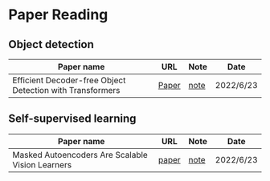 # Paper Reading

## Object detection

| Paper name                                                | URL                                   | Note                                                                                                         | Date      |
| --------------------------------------------------------- | ------------------------------------- | ------------------------------------------------------------------------------------------------------------ | --------- |
| Efficient Decoder-free Object Detection with Transformers | [Paper](arxiv.org/pdf/2206.06829.pdf) | [note](Masked_Audoencoders_Are_Scalable_Vision_Learners/Masked_Audoencoders_Are_Scalable_Vision_Learners.md) | 2022/6/23 |
## Self-supervised learning
| Paper name                                                | URL                                   | Note                                                                                                         | Date      |
| --------------------------------------------------------- | ------------------------------------- | ------------------------------------------------------------------------------------------------------------ | --------- |
| Masked Autoencoders Are Scalable Vision Learners | [paper](arxiv.org/pdf/2111.06377.pdf) | [note](Masked_Audoencoders_Are_Scalable_Vision_Learners/Masked_Audoencoders_Are_Scalable_Vision_Learners.md) | 2022/6/23 |